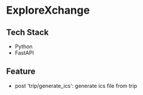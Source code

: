# ExploreXchange

## Tech Stack
- Python
- FastAPI

## Feature
- post 'trip/generate_ics': generate ics file from trip
